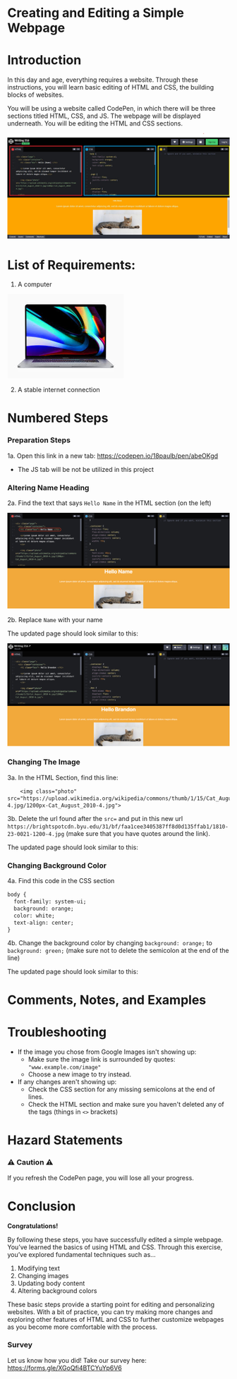 # Creating and Editing a Simple Webpage

# Introduction
In this day and age, everything requires a website. Through these instructions, you will learn basic editing of HTML and CSS, the building blocks of websites. 

You will be using a website called CodePen, in which there will be three sections titled HTML, CSS, and JS. The webpage will be displayed underneath. You will be editing the HTML and CSS sections.

![codepen full screenshot](./Introduction.jpg)

# List of Requirements:
1. A computer
   
![laptop](./images/laptop.jpeg)

2. A stable internet connection

# Numbered Steps


### Preparation Steps
1a. Open this link in a new tab: https://codepen.io/18paulb/pen/abeOKgd
 - The JS tab will be not be utilized in this project

### Altering Name Heading
2a. Find the text that says `Hello Name` in the HTML section (on the left)

![Find Change Name](./images/findChangeName.png)

2b. Replace `Name` with your name
   
The updated page should look similar to this:

![Changed Name](./images/changeName.png)

### Changing The Image
3a. In the HTML Section, find this line:
```
    <img class="photo" src="https://upload.wikimedia.org/wikipedia/commons/thumb/1/15/Cat_August_2010-4.jpg/1200px-Cat_August_2010-4.jpg">
```
3b. Delete the url found after the `src=` and put in this new url `https://brightspotcdn.byu.edu/31/bf/faa1cee3405387ff8d0d135ffab1/1810-23-0021-1200-4.jpg` (make sure that you have quotes around the link).

The updated page should look similar to this:

### Changing Background Color
4a. Find this code in the CSS section
```
body {
  font-family: system-ui;
  background: orange;
  color: white;
  text-align: center;
}
```
4b. Change the background color by changing `background: orange;` to `background: green;` (make sure not to delete the semicolon at the end of the line)

The updated page should look similar to this:

# Comments, Notes, and Examples

# Troubleshooting
 - If the image you chose from Google Images isn't showing up:
    - Make sure the image link is surrounded by quotes: `"www.example.com/image"`
    - Choose a new image to try instead.
 - If any changes aren't showing up:
    - Check the CSS section for any missing semicolons at the end of lines.
    - Check the HTML section and make sure you haven't deleted any of the tags (things in `<>` brackets)

# Hazard Statements

### ⚠️ Caution ⚠️
If you refresh the CodePen page, you will lose all your progress.

# Conclusion
**Congratulations!** 

By following these steps, you have successfully edited a simple webpage. You’ve learned the basics of using HTML and CSS. Through this exercise, you’ve explored fundamental techniques such as... 

1. Modifying text
2. Changing images
3. Updating body content
4. Altering background colors

These basic steps provide a starting point for editing and personalizing websites. With a bit of practice, you can try making more changes and exploring other features of HTML and CSS to further customize webpages as you become more comfortable with the process.

### Survey
Let us know how you did! Take our survey here: https://forms.gle/XGoQfi4BTCYuYp6V6
